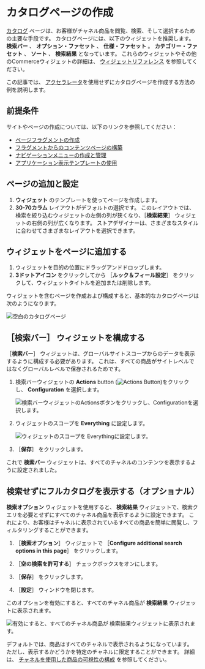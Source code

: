 # カタログページの作成

[カタログ](./commerce-storefront-pages/catalog.md) ページは、お客様がチャネル商品を閲覧、検索、そして選択するための主要な手段です。 カタログページには、以下のウィジェットを推奨します。 **検索バー** 、 **オプション・ファセット** 、 **仕様・ファセット** 。 **カテゴリー・ファセット** 、 **ソート** 、 **検索結果** となっています。 これらのウィジェットやその他のCommerceウィジェットの詳細は、 [ウィジェットリファレンス](./liferay-commerce-widgets/widget-reference.md) を参照してください。

この記事では、 [アクセラレータ](../starting-a-store/accelerators.md)を使用せずにカタログページを作成する方法の例を説明します。

## 前提条件

サイトやページの作成については、以下のリンクを参照してください：

* [ページフラグメントの作成](https://help.liferay.com/hc/en-us/articles/360018171331-Creating-Page-Fragments)
* [フラグメントからのコンテンツページの構築](https://help.liferay.com/hc/en-us/articles/360018171351-Building-Content-Pages-from-Fragments-)
* [ナビゲーションメニューの作成と管理](https://help.liferay.com/hc/en-us/articles/360018171531-Creating-and-Managing-Navigation-Menus)
* [アプリケーション表示テンプレートの使用](https://help.liferay.com/hc/en-us/articles/360017892632-Styling-Widgets-with-Application-Display-Templates)

## ページの追加と設定

1. **ウィジェット** のテンプレートを使ってページを作成します。
1. **30-70カラム** レイアウトがデフォルトの選択です。 このレイアウトでは、検索を絞り込むウィジェットの左側の列が狭くなり、［**検索結果**］ ウィジェットの右側の列が広くなります。 ストアデザイナーは、さまざまなスタイルに合わせてさまざまなレイアウトを選択できます。

## ウィジェットをページに追加する

1. ウィジェットを目的の位置にドラッグアンドドロップします。
1. **3ドットアイコン** をクリックしてから ［**ルック＆フィール設定**］ をクリックして、ウィジェットタイトルを追加または削除します。

ウィジェットを含むページを作成および構成すると、基本的なカタログページは次のようになります。

![空白のカタログページ](./creating-a-catalog-page/images/02.png)

## ［**検索バー**］ ウィジェットを構成する

［**検索バー**］ ウィジェットは、グローバルサイトスコープからのデータを表示するように構成する必要があります。 これは、すべての商品がサイトレベルではなくグローバルレベルで保存されるためです。

1. 検索バーウィジェットの **Actions** button (![Actions Button](../images/icon-actions.png))をクリックし、 **Configuration** を選択します。

    ![検索バーウィジェットのActionsボタンをクリックし、Configurationを選択します。](./creating-a-catalog-page/images/03.png)

1. ウィジェットのスコープを **Everything** に設定します。

    ![ウィジェットのスコープを Everythingに設定します。](./creating-a-catalog-page/images/04.png)

1. ［**保存**］ をクリックします。

これで **検索バー** ウィジェットは、すべてのチャネルのコンテンツを表示するように設定されました。

## 検索せずにフルカタログを表示する（オプショナル）

**検索オプション** ウィジェットを使用すると、 **検索結果** ウィジェットで、検索クエリを必要とせずにすべてのチャネル商品を表示するように設定できます。 これにより、お客様はチャネルに表示されているすべての商品を簡単に閲覧し、フィルタリングすることができます。

1. ［**検索オプション**］ ウィジェットで ［**Configure additional search options in this page**］ をクリックします。

1. ［**空の検索を許可する**］ チェックボックスをオンにします。

1. ［**保存**］ をクリックします。

1. ［**設定**］ ウィンドウを閉じます。

このオプションを有効にすると、すべてのチャネル商品が **検索結果** ウィジェットに表示されます。

![有効にすると、すべてのチャネル商品が 検索結果ウィジェットに表示されます。](./creating-a-catalog-page/images/01.png)

デフォルトでは、商品はすべてのチャネルで表示されるようになっています。 ただし、表示するかどうかを特定のチャネルに限定することができます。 詳細は、 [チャネルを使用した商品の可視性の構成](../starting-a-store/channels/configuring-product-visibility-using-channels.md) を参照してください。

